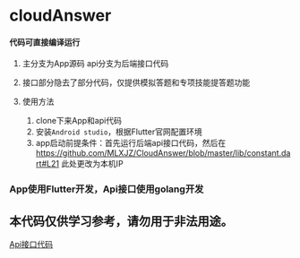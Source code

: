 # cloudAnswer

#### 代码可直接编译运行

1. 主分支为App源码 api分支为后端接口代码

2. 接口部分隐去了部分代码，仅提供模拟答题和专项技能提答题功能

3. 使用方法
    1. clone下来App和api代码
    2. 安装`Android studio`，根据Flutter官网配置环境
    3. app启动前提条件：首先运行后端api接口代码，然后在 https://github.com/MLXJZ/CloudAnswer/blob/master/lib/constant.dart#L21 此处更改为本机IP

### App使用Flutter开发，Api接口使用golang开发

## 本代码仅供学习参考，请勿用于非法用途。

[Api接口代码](https://github.com/MLXJZ/CloudAnswer/tree/api)
